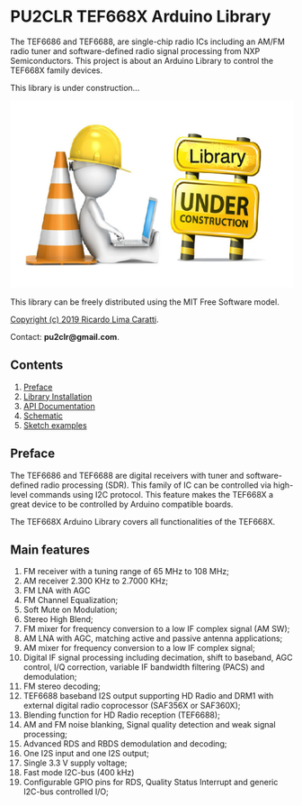 # PU2CLR TEF668X Arduino Library

The TEF6686 and TEF6688, are single-chip radio ICs including an AM/FM radio tuner and software-defined radio signal processing from NXP Semiconductors. This project is about an Arduino Library to control the TEF668X family devices. 

This library is under construction...

![Under construction](extras/images/under_construction.png)

This library can be freely distributed using the MIT Free Software model. 

[Copyright (c) 2019 Ricardo Lima Caratti](https://pu2clr.github.io/RDA5807/#mit-license). 

Contact: __pu2clr@gmail.com__.


## Contents

1. [Preface](https://pu2clr.github.io/TEF668X#preface)
2. [Library Installation]()
3. [API Documentation]()
4. [Schematic]()
5. [Sketch examples]()



## Preface 

The TEF6686 and TEF6688 are digital receivers with tuner and software-defined radio processing (SDR). This family of IC can be controlled via high-level commands using I2C protocol. This feature makes the TEF668X a great device to be controlled by Arduino compatible boards.  

The TEF668X Arduino Library covers all functionalities of the TEF668X.

## Main features

1. FM receiver with a tuning range of 65 MHz to 108 MHz;
2. AM receiver 2.300 KHz to 2.7000 KHz;
3. FM LNA with AGC
4. FM Channel Equalization;
5. Soft Mute on Modulation;
6. Stereo High Blend;
7. FM mixer for frequency conversion to a low IF complex signal (AM SW);
8. AM LNA with AGC, matching active and passive antenna applications;
9. AM mixer for frequency conversion to a low IF complex signal;
10. Digital IF signal processing including decimation, shift to baseband, AGC control, I/Q correction, variable IF bandwidth filtering (PACS) and demodulation;
11. FM stereo decoding;
12. TEF6688 baseband I2S output supporting HD Radio and DRM1 with external digital radio coprocessor (SAF356X or SAF360X);
13. Blending function for HD Radio reception (TEF6688);
14. AM and FM noise blanking, Signal quality detection and weak signal processing;
15. Advanced RDS and RBDS demodulation and decoding;
16. One I2S input and one I2S output;
17. Single 3.3 V supply voltage;
18. Fast mode I2C-bus (400 kHz)
19. Configurable GPIO pins for RDS, Quality Status Interrupt and generic I2C-bus
controlled I/O;





